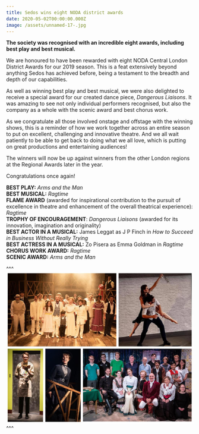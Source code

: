 ```yaml
---
title: Sedos wins eight NODA district awards
date: 2020-05-02T00:00:00.000Z
image: /assets/unnamed-17-.jpg
---
```

**The society was recognised with an incredible eight awards, including best play and best musical.** 

We are honoured to have been rewarded with eight NODA Central London District Awards for our 2019 season. This is a feat extensively beyond anything Sedos has achieved before, being a testament to the breadth and depth of our capabilities. 

As well as winning best play and best musical, we were also delighted to receive a special award for our created dance piece, *Dangerous Liaisons*. It was amazing to see not only individual performers recognised, but also the company as a whole with the scenic award and best chorus work.  

As we congratulate all those involved onstage and offstage with the winning shows, this is a reminder of how we work together across an entire season to put on excellent, challenging and innovative theatre. And we all wait patiently to be able to get back to doing what we all love, which is putting on great productions and entertaining audiences!   

The winners will now be up against winners from the other London regions at the Regional Awards later in the year. 

Congratulations once again!

**BEST PLAY:** *Arms and the Man* \
**BEST MUSICAL:** *Ragtime*\
**FLAME AWARD** (awarded for inspirational contribution to the pursuit of excellence in theatre and enhancement of the overall theatrical experience): *Ragtime* \
**TROPHY OF ENCOURAGEMENT**: *Dangerous Liaisons* (awarded for its innovation, imagination and originality)\
**BEST ACTOR IN A MUSICAL:** James Leggat as J P Finch in *How to Succeed in Business Without Really Trying* \
**BEST ACTRESS IN A MUSICAL:** Zo Pisera as Emma Goldman in *Ragtime* \
**CHORUS WORK AWARD:** *Ragtime*\
**SCENIC AWARD:** *Arms and the Man*

^^^ ![](/assets/unnamed-17-.jpg)
^^^ 